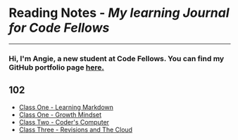 # Reading Notes - *My learning Journal for Code Fellows*
---


### Hi, I'm Angie, a new student at Code Fellows.  You can find my GitHub portfolio page [here.](https://github.com/aedeleon2023)




## 102
* [Class One - Learning Markdown](learning-markdown.md) 
* [Class One - Growth Mindset](growth-mindset.md) 
* [Class Two - Coder's Computer](the-coders-computer.md)
* [Class Three - Revisions and The Cloud](revisions-and-the-cloud.md)
